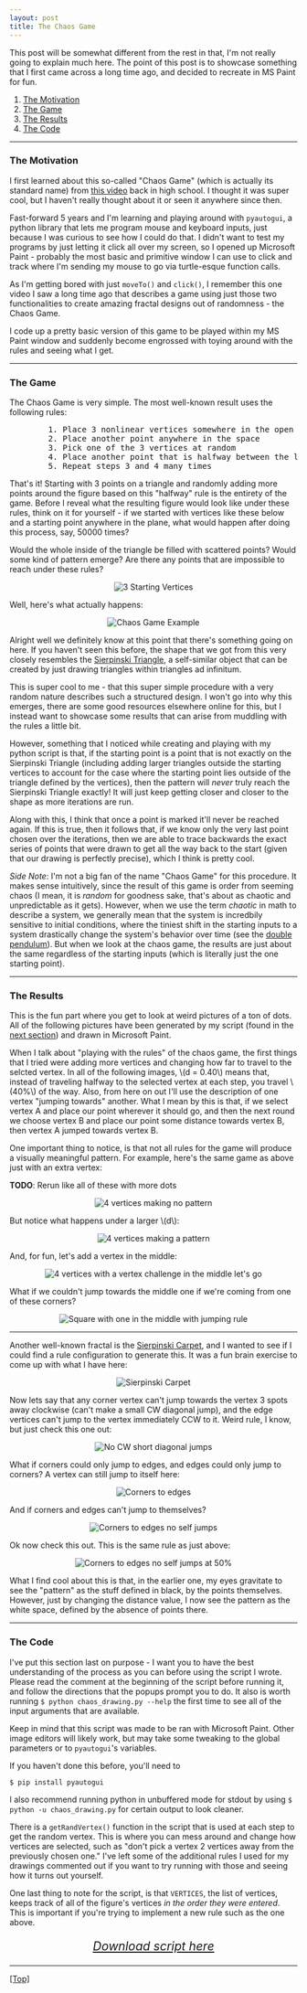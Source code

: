 ```yaml
---
layout: post
title: The Chaos Game
---
```


This post will be somewhat different from the rest in that, I'm not really going to explain much here. The point of this post is to showcase something that I first came across a long time ago, and decided to recreate in MS Paint for fun.

1. [The Motivation](#the-motivation)
2. [The Game](#the-game)
3. [The Results](#the-results)
4. [The Code](#the-code)

-----

### The Motivation

I first learned about this so-called "Chaos Game" (which is actually its standard name) from [this video](TODO) back in high school. I thought it was super cool, but I haven't really thought about it or seen it anywhere since then.

Fast-forward 5 years and I'm learning and playing around with `pyautogui`, a python library that lets me program mouse and keyboard inputs, just because I was curious to see how I could do that. I didn't want to test my programs by just letting it click all over my screen, so I opened up Microsoft Paint - probably the most basic and primitive window I can use to click and track where I'm sending my mouse to go via turtle-esque function calls.

As I'm getting bored with just `moveTo()` and `click()`, I remember this one video I saw a long time ago that describes a game using just those two functionalities to create amazing fractal designs out of randomness - the Chaos Game.

I code up a pretty basic version of this game to be played within my MS Paint window and suddenly become engrossed with toying around with the rules and seeing what I get.

-----

### The Game

The Chaos Game is very simple. The most well-known result uses the following rules:

<p>
<pre>
        1. Place 3 nonlinear vertices somewhere in the open space
        2. Place another point anywhere in the space
        3. Pick one of the 3 vertices at random
        4. Place another point that is halfway between the last point and the randomly chosen vertex
        5. Repeat steps 3 and 4 many times
</pre>
</p>

That's it! Starting with 3 points on a triangle and randomly adding more points around the figure based on this "halfway" rule is the entirety of the game. Before I reveal what the resulting figure would look like under these rules, think on it for yourself - if we started with vertices like these below and a starting point anywhere in the plane, what would happen after doing this process, say, 50000 times?

Would the whole inside of the triangle be filled with scattered points? Would some kind of pattern emerge? Are there any points that are impossible to reach under these rules?

<p style="text-align:center;">
    <img src="{{site.imgposturl}}/ChaosGame/3Vertices.png" alt="3 Starting Vertices">
</p>

Well, here's what actually happens:

<p style="text-align:center;">
    <img src="{{site.imgposturl}}/ChaosGame/SierpinskiTriangle50000.png" alt="Chaos Game Example">
</p>

Alright well we definitely know at this point that there's something going on here. If you haven't seen this before, the shape that we got from this very closely resembles the [Sierpinski Triangle](https://magazine.thingimajigs.com/amazing-sierpinski-triangle/), a self-similar object that can be created by just drawing triangles within triangles ad infinitum.

This is super cool to me - that this super simple procedure with a very random nature describes such a structured design. I won't go into why this emerges, there are some good resources elsewhere online for this, but I instead want to showcase some results that can arise from muddling with the rules a little bit.

However, something that I noticed while creating and playing with my python script is that, if the starting point is a point that is not exactly on the Sierpinski Triangle (including adding larger triangles outside the starting vertices to account for the case where the starting point lies outside of the triangle defined by the vertices), then the pattern will *never* truly reach the Sierpinski Triangle exactly! It will just keep getting closer and closer to the shape as more iterations are run.

Along with this, I think that once a point is marked it'll never be reached again. If this is true, then it follows that, if we know only the very last point chosen over the iterations, then we are able to trace backwards the exact series of points that were drawn to get all the way back to the start (given that our drawing is perfectly precise), which I think is pretty cool.

*Side Note*: I'm not a big fan of the name "Chaos Game" for this procedure. It makes sense intuitively, since the result of this game is order from seeming chaos (I mean, it is *random* for goodness sake, that's about as chaotic and unpredictable as it gets). However, when we use the term *chaotic* in math to describe a system, we generally mean that the system is incredbily sensitive to initial conditions, where the tiniest shift in the starting inputs to a system drastically change the system's behavior over time (see the [double pendulum](https://gereshes.com/2018/11/19/chaos-and-the-double-pendulum/)). But when we look at the chaos game, the results are just about the same regardless of the starting inputs (which is literally just the one starting point).

-----

### The Results

This is the fun part where you get to look at weird pictures of a ton of dots. All of the following pictures have been generated by my script (found in the [next section](#the-code)) and drawn in Microsoft Paint.

When I talk about "playing with the rules" of the chaos game, the first things that I tried were adding more vertices and changing how far to travel to the selcted vertex. In all of the following images, \\(d = 0.40\\) means that, instead of traveling halfway to the selected vertex at each step, you travel \\(40\%\\) of the way. Also, from here on out I'll use the description of one vertex "jumping towards" another. What I mean by this is that, if we select vertex A and place our point wherever it should go, and then the next round we choose vertex B and place our point some distance towards vertex B, then vertex A jumped towards vertex B.

One important thing to notice, is that not all rules for the game will produce a visually meaningful pattern. For example, here's the same game as above just with an extra vertex:

**TODO**: Rerun like all of these with more dots

<p style="text-align:center;">
    <img src="{{site.imgposturl}}/ChaosGame/4VerticesBad.png" alt="4 vertices making no pattern">
</p>

But notice what happens under a larger \\(d\\):

<p style="text-align:center;">
    <img src="{{site.imgposturl}}/ChaosGame/4VerticesGood.png" alt="4 vertices making a pattern">
</p>

And, for fun, let's add a vertex in the middle:

<p style="text-align:center;">
    <img src="{{site.imgposturl}}/ChaosGame/4VerticesWithMiddle.png" alt="4 vertices with a vertex challenge in the middle let's go">
    <!-- Someone please let me know if you get that reference lol -->
</p>

What if we couldn't jump towards the middle one if we're coming from one of these corners?

<p style="text-align:center;">
    <img src="{{site.imgposturl}}/ChaosGame/4VerticesWithMiddleJump.png" alt="Square with one in the middle with jumping rule">
</p>

-----

Another well-known fractal is the [Sierpinski Carpet](https://tasks.illustrativemathematics.org/content-standards/tasks/1523), and I wanted to see if I could find a rule configuration to generate this. It was a fun brain exercise to come up with what I have here:

<p style="text-align:center;">
    <img src="{{site.imgposturl}}/ChaosGame/Carpet.png" alt="Sierpinski Carpet">
</p>

Now lets say that any corner vertex can't jump towards the vertex 3 spots away clockwise (can't make a small CW diagonal jump), and the edge vertices can't jump to the vertex immediately CCW to it. Weird rule, I know, but just check this one out:

<p style="text-align:center;">
    <img src="{{site.imgposturl}}/ChaosGame/NoCWJumps.png" alt="No CW short diagonal jumps">
</p>

What if corners could only jump to edges, and edges could only jump to corners? A vertex can still jump to itself here:

<p style="text-align:center;">
    <img src="{{site.imgposturl}}/ChaosGame/CornersToEdges.png" alt="Corners to edges">
</p>

And if corners and edges can't jump to themselves?

<p style="text-align:center;">
    <img src="{{site.imgposturl}}/ChaosGame/CornersToEdgesNoSelf.png" alt="Corners to edges no self jumps">
</p>

Ok now check this out. This is the same rule as just above:

<p style="text-align:center;">
    <img src="{{site.imgposturl}}/ChaosGame/CornersToEdgesNoSelf50.png" alt="Corners to edges no self jumps at 50%">
</p>

What I find cool about this is that, in the earlier one, my eyes gravitate to see the "pattern" as the stuff defined in black, by the points themselves. However, just by changing the distance value, I now see the pattern as the white space, defined by the absence of points there.

-----

### The Code

I've put this section last on purpose - I want you to have the best understanding of the process as you can before using the script I wrote. Please read the comment at the beginning of the script before running it, and follow the directions that the popups prompt you to do. It also is worth running `$ python chaos_drawing.py --help` the first time to see all of the input arguments that are available.

Keep in mind that this script was made to be ran with Microsoft Paint. Other image editors will likely work, but may take some tweaking to the global parameters or to `pyautogui`'s variables.

If you haven't done this before, you'll need to

`$ pip install pyautogui`

I also recommend running python in unbuffered mode for stdout by using `$ python -u chaos_drawing.py` for certain output to look cleaner.

There is a `getRandVertex()` function in the script that is used at each step to get the random vertex. This is where you can mess around and change how vertices are selected, such as "don't pick a vertex 2 vertices away from the previously chosen one." I've left some of the additional rules I used for my drawings commented out if you want to try running with those and seeing how it turns out yourself.

One last thing to note for the script, is that `VERTICES`, the list of vertices, keeps track of all of the figure's vertices *in the order they were entered*. This is important if you're trying to implement a new rule such as the one above.

<p style="text-align:center;text-decoration:underline;font-size:150%;">
    <a href="chaos_drawing.py"><em>Download script here</em></a>
</p>

-----

[\[Top\]](#)
